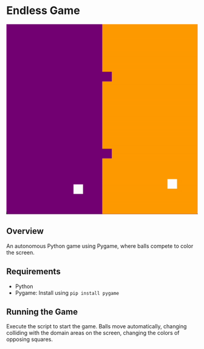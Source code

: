 # Endless Game

![](https://raw.githubusercontent.com/kvyb/endless-game/main/demo.gif)

## Overview
An autonomous Python game using Pygame, where balls compete to color the screen.

## Requirements
- Python
- Pygame: Install using `pip install pygame`

## Running the Game
Execute the script to start the game. Balls move automatically, changing colliding with the domain areas on the screen, changing the colors of opposing squares.